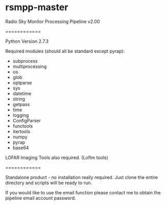 rsmpp-master
============

Radio Sky Monitor Processing Pipeline v2.00

============

Python Version 2.7.3

Required modules (should all be standard except pyrap):

* subprocess
* multiprocessing
* os
* glob
* optparse
* sys
* datetime
* string
* getpass
* time
* logging
* ConfigParser
* functools
* itertools
* numpy
* pyrap
* base64

LOFAR Imaging Tools also required. (LofIm tools)

============

Standalone product - no installation really required. Just clone the entire directory and scripts will be ready to run.

If you would like to use the email function please contact me to obtain the pipeline email account password.

